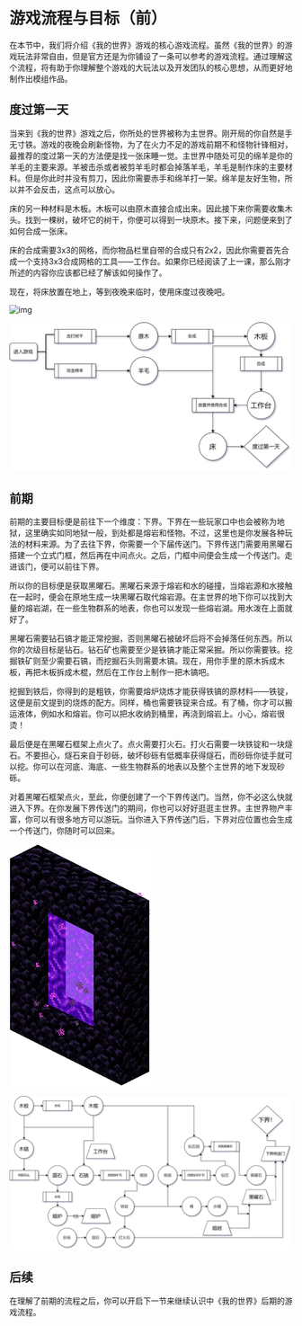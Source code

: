# 游戏流程与目标（前）

在本节中，我们将介绍《我的世界》游戏的核心游戏流程。虽然《我的世界》的游戏玩法非常自由，但是官方还是为你铺设了一条可以参考的游戏流程。通过理解这个流程，将有助于你理解整个游戏的大玩法以及开发团队的核心思想，从而更好地制作出模组作品。

## 度过第一天

当来到《我的世界》游戏之后，你所处的世界被称为主世界。刚开局的你自然是手无寸铁。游戏的夜晚会刷新怪物，为了在火力不足的游戏前期不和怪物针锋相对，最推荐的度过第一天的方法便是找一张床睡一觉。主世界中随处可见的绵羊是你的羊毛的主要来源。羊被击杀或者被剪羊毛时都会掉落羊毛，羊毛是制作床的主要材料。但是你此时并没有剪刀，因此你需要赤手和绵羊打一架。绵羊是友好生物，所以并不会反击，这点可以放心。

床的另一种材料是木板。木板可以由原木直接合成出来。因此接下来你需要收集木头。找到一棵树，破坏它的树干，你便可以得到一块原木。接下来，问题便来到了如何合成一张床。

床的合成需要3x3的网格，而你物品栏里自带的合成只有2x2，因此你需要首先合成一个支持3x3合成网格的工具——工作台。如果你已经阅读了上一课，那么刚才所述的内容你应该都已经了解该如何操作了。

现在，将床放置在地上，等到夜晚来临时，使用床度过夜晚吧。

![img](./assets/Sleep_Animation_Bedrock.gif)

![Minecraft_flow.drawio](./assets/Minecraft_flow.drawio-1722494408757-4.png)

## 前期

前期的主要目标便是前往下一个维度：下界。下界在一些玩家口中也会被称为地狱，这里确实如同地狱一般，到处都是熔岩和怪物。不过，这里也是你发展各种玩法的材料来源。为了去往下界，你需要一个下届传送门。下界传送门需要用黑曜石搭建一个立式门框，然后再在中间点火。之后，门框中间便会生成一个传送门。走进该门，便可以前往下界。

所以你的目标便是获取黑曜石。黑曜石来源于熔岩和水的碰撞，当熔岩源和水接触在一起时，便会在原地生成一块黑曜石取代熔岩源。在主世界的地下你可以找到大量的熔岩湖，在一些生物群系的地表，你也可以发现一些熔岩湖。用水泼在上面就好了。

黑曜石需要钻石镐才能正常挖掘，否则黑曜石被破坏后将不会掉落任何东西。所以你的次级目标是钻石。钻石矿也需要至少是铁镐才能正常采掘。所以你需要铁。挖掘铁矿则至少需要石镐，而挖掘石头则需要木镐。现在，用你手里的原木拆成木板，再把木板拆成木棍，然后在工作台上制作一把木镐吧。

挖掘到铁后，你得到的是粗铁，你需要熔炉烧炼才能获得铁镐的原材料——铁锭，这便是前文提到的烧炼的配方。同样，桶也需要铁锭来合成。有了桶，你才可以搬运液体，例如水和熔岩。你可以把水收纳到桶里，再浇到熔岩上。小心，熔岩很烫！

最后便是在黑曜石框架上点火了。点火需要打火石。打火石需要一块铁锭和一块燧石。不要担心，燧石来自于砂砾，破坏砂砾有低概率获得燧石，而砂砾你徒手就可以挖。你可以在河底、海底、一些生物群系的地表以及整个主世界的地下发现砂砾。

对着黑曜石框架点火，至此，你便创建了一个下界传送门。当然，你不必这么快就进入下界。在你发展下界传送门的期间，你也可以好好逛逛主世界。主世界物产丰富，你可以有很多地方可以游玩。当你进入下界传送门后，下界对应位置也会生成一个传送门，你随时可以回来。

<img src="./assets/Nether_portal_(animated).png" alt="0_0" style="center" />

![Minecraft_flow_2.drawio](./assets/Minecraft_flow_2.drawio-1722494419164-7.png)

## 后续

在理解了前期的流程之后，你可以开启下一节来继续认识中《我的世界》后期的游戏流程。
